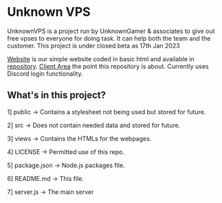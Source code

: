 # Unknown VPS

UnknownVPS is a project run by UnknownGamer & associates to give out free vpses to everyone for doing task. It can help both the team and the customer. This project is under closed beta as 17th Jan 2023

[Website](https://www.unknownnodes.ml) is our simple website coded in basic html and available in [repository](https://github.com/unknownpersonog/unknownpersonog.github.io/).
[Client Area](https://client.unknownnodes.ml/) the point this repository is about. Currently uses Discord login functionality.


## What's in this project?
1] public -> Contains a stylesheet not being used but stored for future.
 
2] src -> Does not contain needed data and stored for future.

3] views -> Contains the HTMLs for the webpages.

4] LICENSE -> Permitted use of this repo.

5] package.json -> Node.js packages file.

6] README.md -> This file.

7] server.js -> The main server